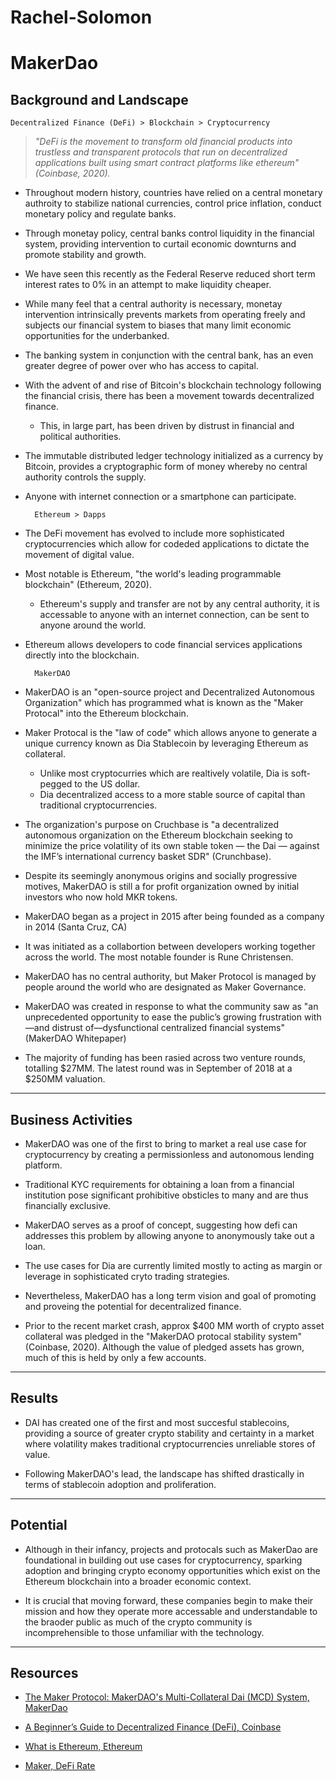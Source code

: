 # Rachel-Solomon

# **MakerDao**

##  Background and Landscape

    Decentralized Finance (DeFi) > Blockchain > Cryptocurrency

> *"DeFi is the movement to transform old financial products into trustless and transparent protocols that run on decentralized applications built using smart contract platforms like ethereum" (Coinbase, 2020).*

- Throughout modern history, countries have relied on a central monetary authroity to stabilize national currencies, control price inflation, conduct monetary policy and regulate banks.

- Through monetay policy, central banks control liquidity in the financial system, providing intervention to curtail economic downturns and promote stability and growth.

- We have seen this recently as the Federal Reserve reduced short term interest rates to 0% in an attempt to make liquidity cheaper. 

- While many feel that a central authority is necessary, monetay intervention intrinsically prevents markets from operating freely and subjects our financial system to biases that many limit economic opportunities for the underbanked.

- The banking system in conjunction with the central bank, has an even greater degree of power over who has access to capital.

- With the advent of and rise of Bitcoin's blockchain technology following the financial crisis, there has been a movement towards decentralized finance.
    - This, in large part, has been driven by distrust in financial and political authorities.

- The immutable distributed ledger technology initialized as a currency by Bitcoin, provides a cryptographic form of money whereby no central authority controls the supply.

- Anyone with internet connection or a smartphone can participate. 
 
        Ethereum > Dapps

 - The DeFi movement has evolved to include more sophisticated cryptocurrencies which allow for codeded applications to dictate the movement of digital value.

- Most notable is Ethereum, "the world's leading programmable blockchain" (Ethereum, 2020).
    - Ethereum's supply and transfer are not by any central authority, it is accessable to anyone with an internet connection, can be sent to anyone around the world.

- Ethereum allows developers to code financial services applications directly into the blockchain.


        MakerDAO

- MakerDAO is an "open-source project and Decentralized Autonomous Organization" which has programmed what is known as the "Maker Protocal" into the Ethereum blockchain. 

- Maker Protocal is the "law of code" which allows anyone to generate a unique currency known as Dia Stablecoin by leveraging Ethereum as collateral.
    - Unlike most cryptocurries which are realtively volatile, Dia is soft-pegged to the US dollar.
    - Dia decentralized access to a more stable source of capital than traditional cryptocurrencies.

- The organization's purpose on Cruchbase is "a decentralized autonomous organization on the Ethereum blockchain seeking to minimize the price volatility of its own stable token — the Dai — against the IMF’s international currency basket SDR" (Crunchbase).

- Despite its seemingly anonymous origins and socially progressive motives, MakerDAO is still a for profit organization owned by initial investors who now hold MKR tokens.

- MakerDAO began as a project in 2015 after being founded as a company in 2014 (Santa Cruz, CA)

- It was initiated as a collabortion between developers working together across the world. The most notable founder is Rune Christensen.

- MakerDAO has no central authority, but Maker Protocol is managed by people around the world who are designated as Maker Governance.

- MakerDAO was created in response to what the community saw as "an unprecedented opportunity to ease the public’s growing frustration with—and distrust of—dysfunctional centralized financial systems" (MakerDAO Whitepaper)

- The majority of funding has been rasied across two venture rounds, totalling $27MM.
The latest round was in September of 2018 at a $250MM valuation.

---

## Business Activities

- MakerDAO was one of the first to bring to market a real use case for cryptocurrency by creating a permissionless and autonomous lending platform.

- Traditional KYC requirements for obtaining a loan from a financial institution pose significant prohibitive obsticles to many and are thus financially exclusive. 

- MakerDAO serves as a proof of concept, suggesting how defi can addresses this problem by allowing anyone to anonymously take out a loan.

- The use cases for Dia are currently limited mostly to acting as margin or leverage in sophisticated cryto trading strategies.

- Nevertheless, MakerDAO has a long term vision and goal of promoting and proveing the potential for decentralized finance. 

- Prior to the recent market crash, approx $400 MM worth of crypto asset collateral was pledged in the "MakerDAO protocal stability system" (Coinbase, 2020). 
Although the value of pledged assets has grown, much of this is held by only a few accounts.

---
## Results

- DAI has created one of the first and most succesful stablecoins, providing a source of greater crypto stability and certainty in a market where volatility makes traditional cryptocurrencies unreliable stores of value.

- Following MakerDAO's lead, the landscape has shifted drastically in terms of stablecoin adoption and proliferation.

---

## Potential 

- Although in their infancy, projects and protocals such as MakerDao are foundational in building out use cases for cryptocurrency, sparking adoption and bringing crypto economy opportunities which exist on the Ethereum blockchain into a broader economic context. 

- It is crucial that moving forward, these companies begin to make their mission and how they operate more accessable and understandable to the braoder public as much of the crypto community is incomprehensible to those unfamiliar with the technology. 

---

## Resources 

* [The Maker Protocol: MakerDAO's Multi-Collateral Dai (MCD) System, MakerDao](https://makerdao.com/en/whitepaper#abstract)

* [A Beginner’s Guide to Decentralized Finance (DeFi), Coinbase](https://blog.coinbase.com/a-beginners-guide-to-decentralized-finance-defi-574c68ff43c4)

* [What is Ethereum, Ethereum](https://ethereum.org/what-is-ethereum/)

* [Maker, DeFi Rate](https://defirate.com/maker/)
